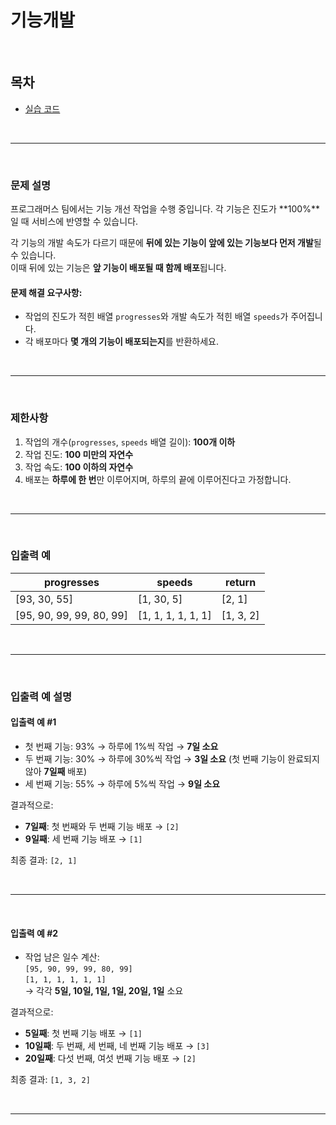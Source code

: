 # 기능개발

<br>

## 목차
- [실습 코드](실습.java)

<br>
<hr>
<br>

### 문제 설명
프로그래머스 팀에서는 기능 개선 작업을 수행 중입니다. 각 기능은 진도가 **100%**일 때 서비스에 반영할 수 있습니다.

각 기능의 개발 속도가 다르기 때문에 **뒤에 있는 기능이 앞에 있는 기능보다 먼저 개발**될 수 있습니다.  
이때 뒤에 있는 기능은 **앞 기능이 배포될 때 함께 배포**됩니다.

#### 문제 해결 요구사항:
- 작업의 진도가 적힌 배열 `progresses`와 개발 속도가 적힌 배열 `speeds`가 주어집니다.
- 각 배포마다 **몇 개의 기능이 배포되는지**를 반환하세요.

<br>
<hr>
<br>

### 제한사항
1. 작업의 개수(`progresses`, `speeds` 배열 길이): **100개 이하**
2. 작업 진도: **100 미만의 자연수**
3. 작업 속도: **100 이하의 자연수**
4. 배포는 **하루에 한 번**만 이루어지며, 하루의 끝에 이루어진다고 가정합니다.

<br>
<hr>
<br>

### 입출력 예

|progresses|speeds|return|
|---|---|---|
|[93, 30, 55]|[1, 30, 5]|[2, 1]|
|[95, 90, 99, 99, 80, 99]|[1, 1, 1, 1, 1, 1]|[1, 3, 2]|

<br>
<hr>
<br>

### 입출력 예 설명

#### 입출력 예 #1
- 첫 번째 기능: 93% → 하루에 1%씩 작업 → **7일 소요**
- 두 번째 기능: 30% → 하루에 30%씩 작업 → **3일 소요** (첫 번째 기능이 완료되지 않아 **7일째** 배포)
- 세 번째 기능: 55% → 하루에 5%씩 작업 → **9일 소요**

결과적으로:
- **7일째**: 첫 번째와 두 번째 기능 배포 → `[2]`
- **9일째**: 세 번째 기능 배포 → `[1]`

최종 결과: `[2, 1]`

<br>
<hr>
<br>

#### 입출력 예 #2
- 작업 남은 일수 계산:  
  `[95, 90, 99, 99, 80, 99]`  
  `[1, 1, 1, 1, 1, 1]`  
  → 각각 **5일, 10일, 1일, 1일, 20일, 1일** 소요

결과적으로:
- **5일째**: 첫 번째 기능 배포 → `[1]`
- **10일째**: 두 번째, 세 번째, 네 번째 기능 배포 → `[3]`
- **20일째**: 다섯 번째, 여섯 번째 기능 배포 → `[2]`

최종 결과: `[1, 3, 2]`

<br>
<hr>